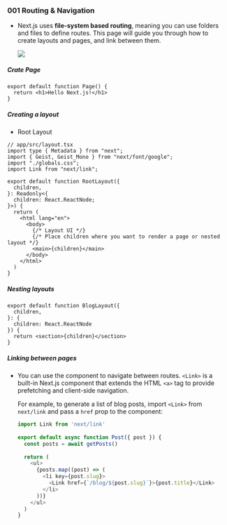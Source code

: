 ### 001 Routing & Navigation

- Next.js uses **file-system based routing**, meaning you can use folders and files to define routes. This page will guide you through how to create layouts and pages, and link between them.

  

  

  ![](/home/dev/Documents/nextjs/imgs/nested-layouts.jpg)






##### Crate Page

```react
export default function Page() {
  return <h1>Hello Next.js!</h1>
}
```



  

##### Creating a layout

-  Root Layout

```react
// app/src/layout.tsx
import type { Metadata } from "next";
import { Geist, Geist_Mono } from "next/font/google";
import "./globals.css";
import Link from "next/link";

export default function RootLayout({
  children,
}: Readonly<{
  children: React.ReactNode;
}>) {
  return (
    <html lang="en">
      <body>
        {/* Layout UI */}
        {/* Place children where you want to render a page or nested layout */}
        <main>{children}</main>
      </body>
    </html>
  )
}
```

##### Nesting layouts

````react
export default function BlogLayout({
  children,
}: {
  children: React.ReactNode
}) {
  return <section>{children}</section>
}
````





##### Linking between pages

- You can use the component to navigate between routes. `<Link>` is a built-in Next.js component that extends the HTML `<a>` tag to provide prefetching and client-side navigation.

  For example, to generate a list of blog posts, import `<Link>` from `next/link` and pass a `href` prop to the component:

  ```js
  import Link from 'next/link'
   
  export default async function Post({ post }) {
    const posts = await getPosts()
   
    return (
      <ul>
        {posts.map((post) => (
          <li key={post.slug}>
            <Link href={`/blog/${post.slug}`}>{post.title}</Link>
          </li>
        ))}
      </ul>
    )
  }
  ```

  

  

